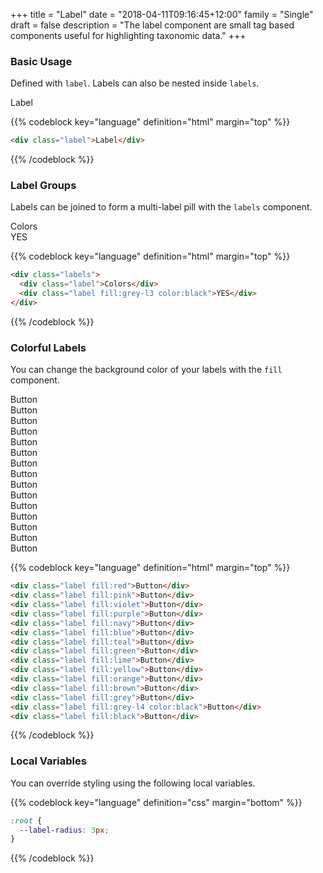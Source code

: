 +++
title = "Label"
date = "2018-04-11T09:16:45+12:00"
family = "Single"
draft = false
description = "The label component are small tag based components useful for highlighting taxonomic data."
+++

### Basic Usage

Defined with `label`. Labels can also be nested inside `labels`.

<div class="label">Label</div>

{{% codeblock key="language" definition="html" margin="top" %}}
```html
<div class="label">Label</div>
```
{{% /codeblock %}}

### Label Groups

Labels can be joined to form a multi-label pill with the `labels` component.

<div class="labels">
  <div class="label">Colors</div>
  <div class="label fill:grey-l3 color:black">YES</div>
</div>

{{% codeblock key="language" definition="html" margin="top" %}}
```html
<div class="labels">
  <div class="label">Colors</div>
  <div class="label fill:grey-l3 color:black">YES</div>
</div>
```
{{% /codeblock %}}

### Colorful Labels

You can change the background color of your labels with the `fill` component.

<div class="label fill:red">Button</div>
<div class="label fill:pink">Button</div>
<div class="label fill:violet">Button</div>
<div class="label fill:purple">Button</div>
<div class="label fill:navy">Button</div>
<div class="label fill:blue">Button</div>
<div class="label fill:teal">Button</div>
<div class="label fill:green">Button</div>
<div class="label fill:lime">Button</div>
<div class="label fill:yellow">Button</div>
<div class="label fill:orange">Button</div>
<div class="label fill:brown">Button</div>
<div class="label fill:grey">Button</div>
<div class="label fill:grey-l4 color:black">Button</div>
<div class="label fill:black">Button</div>

{{% codeblock key="language" definition="html" margin="top" %}}
```html
<div class="label fill:red">Button</div>
<div class="label fill:pink">Button</div>
<div class="label fill:violet">Button</div>
<div class="label fill:purple">Button</div>
<div class="label fill:navy">Button</div>
<div class="label fill:blue">Button</div>
<div class="label fill:teal">Button</div>
<div class="label fill:green">Button</div>
<div class="label fill:lime">Button</div>
<div class="label fill:yellow">Button</div>
<div class="label fill:orange">Button</div>
<div class="label fill:brown">Button</div>
<div class="label fill:grey">Button</div>
<div class="label fill:grey-l4 color:black">Button</div>
<div class="label fill:black">Button</div>
```
{{% /codeblock %}}

### Local Variables

You can override styling using the following local variables.

{{% codeblock key="language" definition="css" margin="bottom" %}}
```css
:root {
  --label-radius: 3px;
}
```
{{% /codeblock %}}
